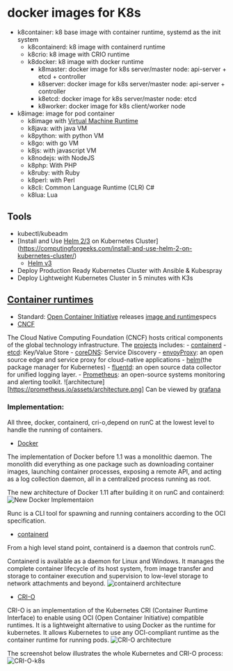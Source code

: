 # docker images for K8s
- k8container: k8 base image with container runtime, systemd as the init system  
    - k8containerd: k8 image with containerd runtime 
    - k8crio: k8 image with CRIO runtime
    - k8docker: k8 image with docker runtime
        - k8master: docker image for k8s server/master node: api-server + etcd + controller
        - k8server: docker image for k8s server/master node: api-server + controller
        - k8etcd:   docker image for k8s server/master node: etcd
        - k8worker: docker image for k8s client/worker node
- k8image: image for pod container
    - k8image with [Virtual Machine Runtime](https://en.wikipedia.org/wiki/Comparison_of_application_virtualization_software)
    - k8java: with java VM
    - k8python: with python VM
    - k8go: with go VM
    - k8js: with javascript VM
    - k8nodejs: with NodeJS
    - k8php: With PHP
    - k8ruby: with Ruby
    - k8perl: with Perl
    - k8cli: Common Language Runtime (CLR) C#
    - k8lua: Lua

## Tools
- kubectl/kubeadm
- [Install and Use [Helm 2/3]() on Kubernetes Cluster](https://computingforgeeks.com/install-and-use-helm-2-on-kubernetes-cluster/)
    - [Helm v3](https://v3.helm.sh/docs/)
- Deploy Production Ready Kubernetes Cluster with Ansible & Kubespray
- Deploy Lightweight Kubernetes Cluster in 5 minutes with K3s

## [Container runtimes](https://computingforgeeks.com/docker-vs-cri-o-vs-containerd/)
- Standard: [Open Container Initiative](https://opencontainers.org/) releases [image and runtime](https://opencontainers.org/release-notices/overview/)specs
- [CNCF](https://www.cncf.io/)

The Cloud Native Computing Foundation (CNCF) hosts critical components of the global technology infrastructure. The [projects](https://www.cncf.io/projects/) includes:
    - [containerd](https://containerd.io/)
    - [etcd](https://etcd.io/): Key/Value Store
    - [coreDNS](https://coredns.io/): Service Discovery
    - [envoyProxy](https://www.envoyproxy.io/): an open source edge and service proxy for cloud-native applications
    - [helm](https://v3.helm.sh/docs/)(the package manager for Kubernetes)
    - [fluentd](https://www.fluentd.org/): an open source data collector for unified logging layer.
    - [Prometheus](https://prometheus.io/): an open-source systems monitoring and alerting toolkit.
    ![architecture][https://prometheus.io/assets/architecture.png]
    Can be viewed by [grafana](https://grafana.com/)
    

### Implementation:

 All three, docker, containerd, cri-o,depend on runC at the lowest level to handle the running of containers. 
 
- [Docker](https://www.docker.com/)

The implementation of Docker before 1.1 was a monolithic daemon. The monolith did everything as one package such as downloading container images, launching container processes, exposing a remote API, and acting as a log collection daemon, all in a centralized process running as root. 

The new architecture of Docker 1.11 after building it on runC and containerd:
![New Docker Implementaion](https://computingforgeeks.com/wp-content/uploads/2019/12/Docker1.11-1024x590.png)

Runc is a CLI tool for spawning and running containers according to the OCI specification.

- [containerd](https://containerd.io/)

From a high level stand point, containerd is a daemon that controls runC.

Containerd is available as a daemon for Linux and Windows. It manages the complete container lifecycle of its host system, from image transfer and storage to container execution and supervision to low-level storage to network attachments and beyond.
![containerd architecture](https://containerd.io/img/architecture.png)


- [CRI-O](https://cri-o.io/)

CRI-O is an implementation of the Kubernetes CRI (Container Runtime Interface) to enable using OCI (Open Container Initiative) compatible runtimes. It is a lightweight alternative to using Docker as the runtime for kubernetes. It allows Kubernetes to use any OCI-compliant runtime as the container runtime for running pods. 
![CRI-O architecture](https://cri-o.io/assets/images/architecture.png)

The screenshot below illustrates the whole Kubernetes and CRI-O process:
![CRI-O-k8s](https://computingforgeeks.com/wp-content/uploads/2019/12/Kubernetes-1024x620.png)
